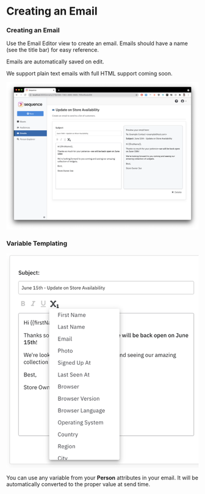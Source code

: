 # Creating an Email

### Creating an Email

Use the Email Editor view to create an email. Emails should have a name \(see the title bar\) for easy reference. 

Emails are automatically saved on edit.

We support plain text emails with full HTML support coming soon.

![](../.gitbook/assets/image%20%2810%29.png)

### Variable Templating

![Email builder with templates](../.gitbook/assets/image%20%285%29.png)

You can use any variable from your **Person** attributes in your email. It will be automatically converted to the proper value at send time.

